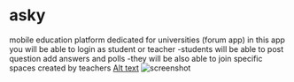 # asky
mobile education platform dedicated for universities (forum app)
in this app you will be able to login as student or teacher 
-students will be able to post question add answers and polls 
-they will be also able to join specific spaces created by teachers
[Alt text](https://github.com/oussamaB14/asky/blob/main/screnshots/222.png?raw=true "Title")
![screenshot](222.png)
